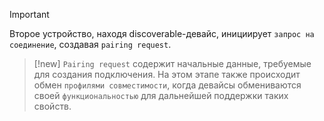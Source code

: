 
> [!important] 
> Второе устройство, находя discoverable-девайс, инициирует `запрос на соединение`, создавая `pairing request`.

> [!new] 
> `Pairing request` содержит начальные данные, требуемые для создания подключения. На этом этапе также происходит обмен `профилями совместимости`, когда девайсы обмениваются своей `функциональностью` для дальнейшей поддержки таких свойств.


